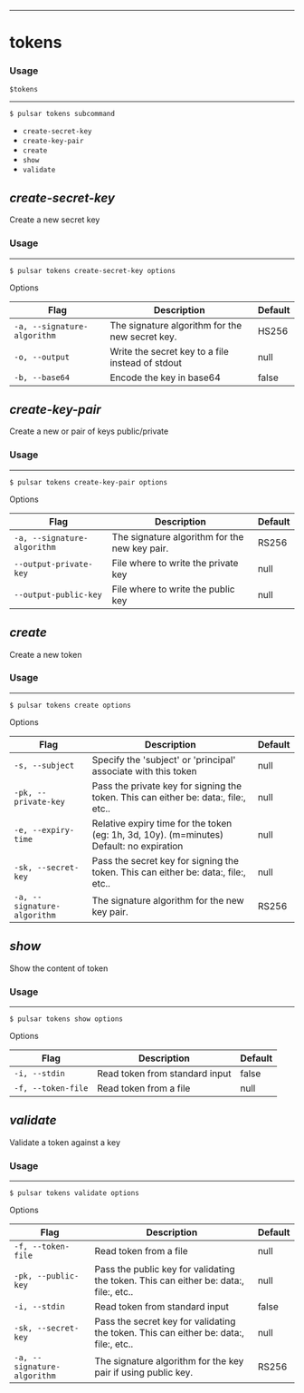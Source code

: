 ------------

# tokens

### Usage

`$tokens`

------------

```shell
$ pulsar tokens subcommand
```

* `create-secret-key`
* `create-key-pair`
* `create`
* `show`
* `validate`

## <em>create-secret-key</em>

Create a new secret key

### Usage

------------

```shell
$ pulsar tokens create-secret-key options
```

Options

| Flag                        | Description                                      | Default |
|-----------------------------|--------------------------------------------------|---------|
| `-a, --signature-algorithm` | The signature algorithm for the new secret key.  | HS256   |
| `-o, --output`              | Write the secret key to a file instead of stdout | null    |
| `-b, --base64`              | Encode the key in base64                         | false   |

## <em>create-key-pair</em>

Create a new or pair of keys public/private

### Usage

------------

```shell
$ pulsar tokens create-key-pair options
```

Options

| Flag                        | Description                                   | Default |
|-----------------------------|-----------------------------------------------|---------|
| `-a, --signature-algorithm` | The signature algorithm for the new key pair. | RS256   |
| `--output-private-key`      | File where to write the private key           | null    |
| `--output-public-key`       | File where to write the public key            | null    |

## <em>create</em>

Create a new token

### Usage

------------

```shell
$ pulsar tokens create options
```

Options

| Flag                        | Description                                                                              | Default |
|-----------------------------|------------------------------------------------------------------------------------------|---------|
| `-s, --subject`             | Specify the 'subject' or 'principal' associate with this token                           | null    |
| `-pk, --private-key`        | Pass the private key for signing the token. This can either be: data:, file:, etc..      | null    |
| `-e, --expiry-time`         | Relative expiry time for the token (eg: 1h, 3d, 10y). (m=minutes) Default: no expiration | null    |
| `-sk, --secret-key`         | Pass the secret key for signing the token. This can either be: data:, file:, etc..       | null    |
| `-a, --signature-algorithm` | The signature algorithm for the new key pair.                                            | RS256   |

## <em>show</em>

Show the content of token

### Usage

------------

```shell
$ pulsar tokens show options
```

Options

| Flag               | Description                    | Default |
|--------------------|--------------------------------|---------|
| `-i, --stdin`      | Read token from standard input | false   |
| `-f, --token-file` | Read token from a file         | null    |

## <em>validate</em>

Validate a token against a key

### Usage

------------

```shell
$ pulsar tokens validate options
```

Options

| Flag                        | Description                                                                           | Default |
|-----------------------------|---------------------------------------------------------------------------------------|---------|
| `-f, --token-file`          | Read token from a file                                                                | null    |
| `-pk, --public-key`         | Pass the public key for validating the token. This can either be: data:, file:, etc.. | null    |
| `-i, --stdin`               | Read token from standard input                                                        | false   |
| `-sk, --secret-key`         | Pass the secret key for validating the token. This can either be: data:, file:, etc.. | null    |
| `-a, --signature-algorithm` | The signature algorithm for the key pair if using public key.                         | RS256   |

